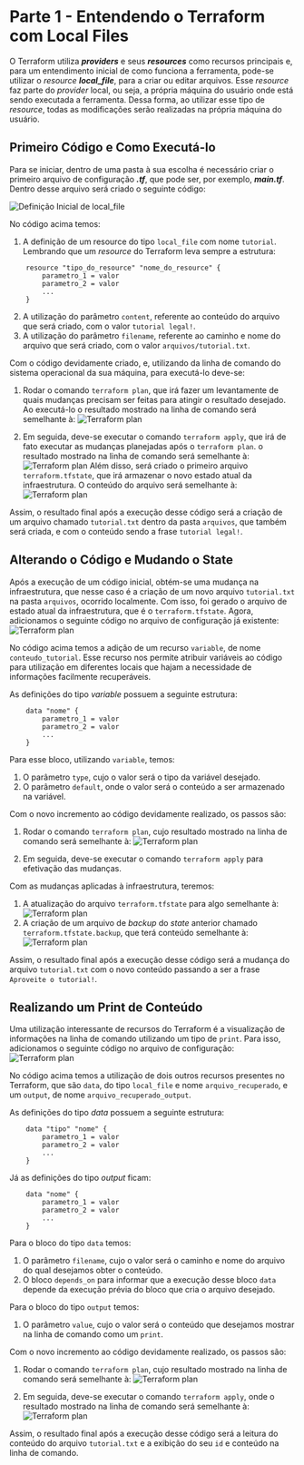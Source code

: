 # Parte 1 - Entendendo o Terraform com Local Files

O Terraform utiliza **_providers_** e seus **_resources_** como recursos principais e, para um entendimento inicial de como funciona a ferramenta, pode-se utilizar o _resource_ **_local_file_**, para a criar ou editar arquivos. Esse _resource_ faz parte do _provider_ local, ou seja, a própria máquina do usuário onde está sendo executada a ferramenta. Dessa forma, ao utilizar esse tipo de _resource_, todas as modificações serão realizadas na própria máquina do usuário.

## Primeiro Código e Como Executá-lo

Para se iniciar, dentro de uma pasta à sua escolha é necessário criar o primeiro arquivo de configuração **_.tf_**, que pode ser, por exemplo, **_main.tf_**. Dentro desse arquivo será criado o seguinte código:

![Definição Inicial de local_file](images/local_file_initial.png)

No código acima temos:

1. A definição de um resource do tipo ```local_file``` com nome ```tutorial```. Lembrando que um _resource_ do Terraform leva sempre a estrutura:

```
    resource "tipo_do_resource" "nome_do_resource" {
        parametro_1 = valor
        parametro_2 = valor
        ...
    }
```

2. A utilização do parâmetro ```content```, referente ao conteúdo do arquivo que será criado, com o valor ```tutorial legal!```.
3. A utilização do parâmetro ```filename```, referente ao caminho e nome do arquivo que será criado, com o valor ```arquivos/tutorial.txt```.

Com o código devidamente criado, e, utilizando da linha de comando do sistema operacional da sua máquina, para executá-lo deve-se:

1. Rodar o comando ```terraform plan```, que irá fazer um levantamente de quais mudanças precisam ser feitas para atingir o resultado desejado. Ao executá-lo o resultado mostrado na linha de comando será semelhante à:
![Terraform plan](images/terraform_plan.png)

2. Em seguida, deve-se executar o comando ```terraform apply```, que irá de fato executar as mudanças planejadas após o ```terraform plan```. o resultado mostrado na linha de comando será semelhante à:
![Terraform plan](images/terraform_apply.png)
Além disso, será criado o primeiro arquivo ```terraform.tfstate```, que irá armazenar o novo estado atual da infraestrutura. O conteúdo do arquivo será semelhante à:
![Terraform plan](images/terraform_initial_state.png)

Assim, o resultado final após a execução desse código será a criação de um arquivo chamado ```tutorial.txt``` dentro da pasta ```arquivos```, que também será criada, e com o conteúdo sendo a frase ```tutorial legal!```.

## Alterando o Código e Mudando o State

Após a execução de um código inicial, obtém-se uma mudança na infraestrutura, que nesse caso é a criação de um novo arquivo ```tutorial.txt``` na pasta ```arquivos```, ocorrido localmente.
Com isso, foi gerado o arquivo de estado atual da infraestrutura, que é
o ```terraform.tfstate```. Agora, adicionamos o seguinte código no arquivo de configuração já existente:
![Terraform plan](images/terraform_primeira_mudanca.png)

No código acima temos a adição de um recurso ```variable```, de nome ```conteudo_tutorial```. Esse recurso nos permite atribuir variáveis ao código para utilização em diferentes locais que hajam a necessidade de informações facilmente recuperáveis.

As definições do tipo _variable_ possuem a seguinte estrutura:

```
    data "nome" {
        parametro_1 = valor
        parametro_2 = valor
        ...
    }
```

Para esse bloco, utilizando ```variable```, temos:

1. O parâmetro ```type```, cujo o valor será o tipo da variável desejado.
2. O parâmetro ```default```, onde o valor será o conteúdo a ser armazenado na variável.

Com o novo incremento ao código devidamente realizado, os passos são:

1. Rodar o comando ```terraform plan```, cujo resultado mostrado na linha de comando será semelhante à:
![Terraform plan](images/terraform_novo_plan.png)

2. Em seguida, deve-se executar o comando ```terraform apply``` para efetivação das mudanças.

Com as mudanças aplicadas à infraestrutura, teremos:

1. A atualização do arquivo ```terraform.tfstate``` para algo semelhante à:
![Terraform plan](images/novo_state.png)
2. A criação de um arquivo de _backup_ do _state_ anterior chamado ```terraform.tfstate.backup```, que terá conteúdo semelhante à:
![Terraform plan](images/state_backup.png)

Assim, o resultado final após a execução desse código será a mudança do arquivo ```tutorial.txt``` com o novo conteúdo passando a ser a frase ```Aproveite o tutorial!```.

## Realizando um Print de Conteúdo

Uma utilização interessante de recursos do Terraform é a visualização de informações na linha de comando utilizando um tipo de ```print```. Para isso, adicionamos o seguinte código no arquivo de configuração:
![Terraform plan](images/terraform_segunda_mudanca.png)

No código acima temos a utilização de dois outros recursos presentes no Terraform, que são ```data```, do tipo ```local_file``` e nome ```arquivo_recuperado```, e um ```output```, de nome ```arquivo_recuperado_output```.

As definições do tipo _data_ possuem a seguinte estrutura:

```
    data "tipo" "nome" {
        parametro_1 = valor
        parametro_2 = valor
        ...
    }
```

Já as definições do tipo _output_ ficam:

```
    data "nome" {
        parametro_1 = valor
        parametro_2 = valor
        ...
    }
```

Para o bloco do tipo ```data``` temos:

1. O parâmetro ```filename```, cujo o valor será o caminho e nome do arquivo do qual desejamos obter o conteúdo.
2. O bloco ```depends_on``` para informar que a execução desse bloco ```data``` depende da execução prévia do bloco que cria o arquivo desejado.

Para o bloco do tipo ```output``` temos:

1. O parâmetro ```value```, cujo o valor será o conteúdo que desejamos mostrar na linha de comando como um ```print```.

Com o novo incremento ao código devidamente realizado, os passos são:

1. Rodar o comando ```terraform plan```, cujo resultado mostrado na linha de comando será semelhante à:
![Terraform plan](images/terraform_plan_print.png)

2. Em seguida, deve-se executar o comando ```terraform apply```, onde o resultado mostrado na linha de comando será semelhante à:
![Terraform plan](images/terraform_apply_output.png)

Assim, o resultado final após a execução desse código será a leitura do conteúdo do arquivo ```tutorial.txt``` e a exibição do seu ```id``` e conteúdo na linha de comando.
